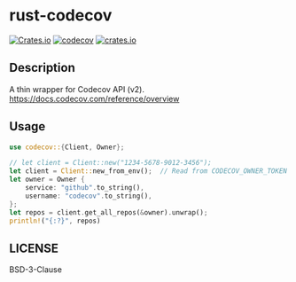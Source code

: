 # rust-codecov

[![Crates.io](https://img.shields.io/crates/d/codecov)](https://crates.io/crates/codecov)
[![codecov](https://codecov.io/gh/kitsuyui/rust-codecov/branch/main/graph/badge.svg?token=0OM9KWFZQC)](https://codecov.io/gh/kitsuyui/rust-codecov)
[![crates.io](https://img.shields.io/crates/v/codecov.svg)](https://crates.io/crates/codecov)

## Description

A thin wrapper for Codecov API (v2).
https://docs.codecov.com/reference/overview

## Usage

```rust
use codecov::{Client, Owner};

// let client = Client::new("1234-5678-9012-3456");
let client = Client::new_from_env();  // Read from CODECOV_OWNER_TOKEN
let owner = Owner {
    service: "github".to_string(),
    username: "codecov".to_string(),
};
let repos = client.get_all_repos(&owner).unwrap();
println!("{:?}", repos)
```

## LICENSE

BSD-3-Clause
